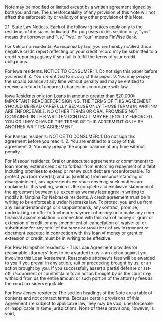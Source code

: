 <!-- PageHeader="DocuSign Envelope ID: DBA6052C-CD13-4FDA-828F-BB02701140B7" -->
<!-- PageHeader="Copy of the Electronic Original® document managed by the eCore® On Demand (EOD™) Service." -->

Note may be modified or limited except by a written agreement signed by both you and me. The
unenforceability of any provision of this Note will not affect the enforceability or validity of any other
provision of this Note.

21\. State Law Notices. Each of the following notices apply only to the residents of the states indicated.
For purposes of this section only, "you" means the borrower and "us," "we," or "our" means FinWise Bank.

For California residents: As required by law, you are hereby notified that a negative credit report reflecting
on your credit record may be submitted to a credit reporting agency if you fail to fulfill the terms of your
credit obligations.

For Iowa residents: NOTICE TO CONSUMER: 1. Do not sign this paper before you read it. 2. You
are entitled to a copy of this paper. 3. You may prepay the unpaid balance at any time without penalty
and may be entitled to receive a refund of unearned charges in accordance with law.

Iowa Residents only (on Loans in amounts greater than $20,000): IMPORTANT: READ BEFORE
SIGNING. THE TERMS OF THIS AGREEMENT SHOULD BE READ CAREFULLY BECAUSE
ONLY THOSE TERMS IN WRITING ARE ENFORCEABLE. NO OTHER TERMS OR ORAL
PROMISES NOT CONTAINED IN THIS WRITTEN CONTRACT MAY BE LEGALLY ENFORCED.
YOU OR I MAY CHANGE THE TERMS OF THIS AGREEMENT ONLY BY ANOTHER WRITTEN
AGREEMENT.

For Kansas residents: NOTICE TO CONSUMER: 1. Do not sign this agreement before you read it. 2.
You are entitled to a copy of this agreement. 3. You may prepay the unpaid balance at any time
without penalty.

For Missouri residents: Oral or unexecuted agreements or commitments to loan money, extend credit
or to forbear from enforcing repayment of a debt including promises to extend or renew such debt are
not enforceable. To protect you (borrower(s)) and us (creditor) from misunderstanding or
disappointment, any agreements we reach covering such matters are contained in this writing, which is
the complete and exclusive statement of the agreement between us, except as we may later agree in
writing to modify it.
Umgina
For Nebraska residents. A credit agreement must be in writing to be enforceable under Nebraska law. To
protect you and us from any misunderstandings or disappointments, any contract, promise, undertaking, or
offer to forebear repayment of money or to make any other financial accommodation in connection with this
loan of money or grant or extension of credit, or any amendment of, cancellation of, waiver of, or
substitution for any or all of the terms or provisions of any instrument or document executed in connection
with this loan of money or grant or extension of credit, must be in writing to be effective.

For New Hampshire residents: - This Loan Agreement provides for reasonable attorneys' fees to be awarded
to us in an action against you involving this Loan Agreement. Reasonable attorney's fees will be awarded to
you if you prevail in any action, suit or proceeding brought by us; or an action brought by you. If you
successfully assert a partial defense or set-off, recoupment or counterclaim to an action brought by us the
court may withhold from us the entire amount or such portion of the attorney fees as the court considers
equitable.

For New Jersey residents: The section headings of the Note are a table of contents and not contract
terms. Because certain provisions of this Agreement are subject to applicable law, they may be void,
unenforceable or inapplicable in some jurisdictions. None of these provisions, however, is void,

<!-- PageFooter="The original document is owned by Velocity Investments, LLC and this copy was created on May 03, 2022 02:55:13 PM." -->
<!-- PageBreak -->

